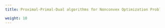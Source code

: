 ```yaml
---
title: Proximal-Primal-Dual algorithms for Nonconvex Optimization Problems and Landscape Analysis for Narrow Neural Network, Tsinghua IIIS Seminar on Foundations of Data Science, Virtual seminar, Apr. 2022

weight: 10
---
```

